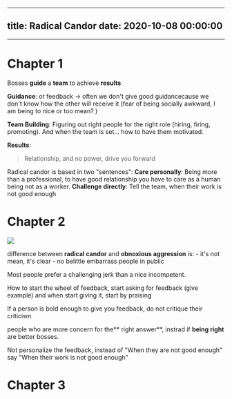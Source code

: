 
---
title: Radical Candor
date: 2020-10-08 00:00:00
---
---

# Chapter 1

Bosses **guide** a **team** to achieve **results**

**Guidance**: or feedback -> often we don't give good guidancecause we don't know how the other will receive it (fear of being socially awkward, I am being to nice or too mean? )

**Team Building**: Figuring out right people for the right role (hiring, firing, promoting). And when the team is set... how to have them motivated.

**Results**:

> Relationship, and no power, drive you forward


Radical candor is based in two "sentences":
**Care personally**: Being more than a professional, to have good relationship you have to care as a human being not as a worker.
**Challenge directly**: Tell the team, when their work is not good enough


# Chapter 2 
![](<../radical_candor.png>)



difference between **radical candor** and **obnoxious aggression** is:
	-  it's not mean, it's clear
	-  no belittle embarrass people in public


Most people prefer a challenging jerk than a nice incompetent.


How to start the wheel of feedback, start asking for feedback (give example) and when start giving it, start  by praising


If a person is bold enough to give you feedback, do not critique their criticism


people who are more concern for the** right answer**, instrad if **being right** are better bosses.


Not personalize the feedback, instead of  "When they are not good enough" say "When their work is not good enough"

# Chapter 3

